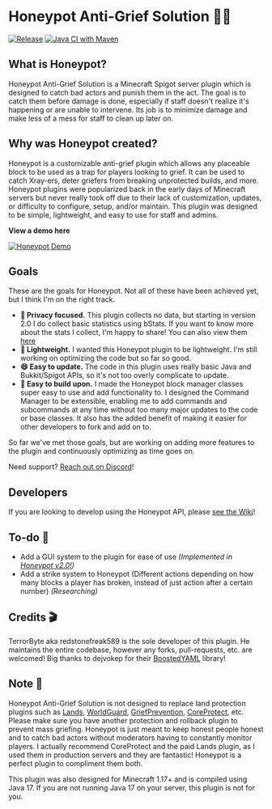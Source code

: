 # Honeypot Anti-Grief Solution 🍯🚫 
[![Release](https://jitpack.io/v/TerrrorByte/Honeypot.svg)](https://jitpack.io/#TerrrorByte/Honeypot) [![Java CI with Maven](https://github.com/TerrrorByte/Honeypot/actions/workflows/maven.yml/badge.svg?branch=master)](https://github.com/TerrrorByte/Honeypot/actions/workflows/maven.yml)

## What is Honeypot?
Honeypot Anti-Grief Solution is a Minecraft Spigot server plugin which is designed to catch bad actors and punish them in the act. The goal is to catch them before damage is done, especially if staff doesn't realize it's happening or are unable to intervene. Its job is to minimize damage and make less of a mess for staff to clean up later on. 

## Why was Honeypot created?
Honeypot is a customizable anti-grief plugin which allows any placeable block to be used as a trap for players looking to grief. It can be used to catch Xray-ers, deter griefers from breaking unprotected builds, and more.
Honeypot plugins were popularized back in the early days of Minecraft servers but never really took off due to their lack of customization, updates, or difficulty to configure, setup, and/or maintain. This plugin was designed to be simple, lightweight, and easy to use for staff and admins.

**View a demo here**

[![Honeypot Demo](https://img.youtube.com/vi/M58d5X3NpP0/0.jpg)](https://www.youtube.com/watch?v=M58d5X3NpP0)

## Goals
These are the goals for Honeypot. Not all of these have been achieved yet, but I think I'm on the right track.
* **👀 Privacy focused.** This plugin collects no data, but starting in version 2.0 I do collect basic statistics using bStats. If you want to know more about the stats I collect, I'm happy to share! You can also view them [here](https://bstats.org/plugin/bukkit/Honeypot/15425)
* **💪 Lightweight.** I wanted this Honeypot plugin to be lightweight. I'm still working on optimizing the code but so far so good.
* **😄 Easy to update.** The code in this plugin uses really basic Java and Bukkit/Spigot APIs, so it's not too overly complicate to update.
* **🔨 Easy to build upon.** I made the Honeypot block manager classes super easy to use and add functionality to. I designed the Command Manager to be extensible, enabling me to add commands and subcommands at any time without too many major updates to the code or base classes. It also has the added benefit of making it easier for other developers to fork and add on to. 

So far we've met those goals, but are working on adding more features to the plugin and continuously optimizing as time goes on.

Need support? [Reach out on Discord](http://discord.gg/DpcdgTbPnU)!

## Developers
If you are looking to develop using the Honeypot API, please [see the Wiki](https://github.com/TerrrorByte/Honeypot/wiki/Developing-plugins-using-the-Honeypot-API)!

## To-do 📝
* Add a GUI system to the plugin for ease of use *(Implemented in [Honeypot v2.0!](https://github.com/redstonefreak589/Honeypot/releases/tag/v2.0))*
* Add a strike system to Honeypot (Different actions depending on how many blocks a player has broken, instead of just action after a certain number) *(Researching)*

## Credits 🎬
TerrorByte aka redstonefreak589 is the sole developer of this plugin. He maintains the entire codebase, however any forks, pull-requests, etc. are welcomed! Big thanks to dejvokep for their [BoostedYAML](https://www.spigotmc.org/threads/%E2%9A%A1-boostedyaml-standalone-yaml-library-with-updater-and-comment-support-much-more-5min-setup-%E2%9A%A1.545585/) library!

## Note 📒
Honeypot Anti-Grief Solution is not designed to replace land protection plugins such as [Lands](https://www.spigotmc.org/resources/lands-land-claim-plugin-grief-prevention-protection-gui-management-nations-wars-1-17-support.53313/), [WorldGuard](https://dev.bukkit.org/projects/worldguard), [GriefPrevention](https://www.spigotmc.org/resources/griefprevention.1884/), [CoreProtect](https://www.spigotmc.org/resources/coreprotect.8631/), etc. Please make sure you have another protection and rollback plugin to prevent mass griefing. Honeypot is just meant to keep honest people honest and to catch bad actors without moderators having to constantly monitor players. I actually recommend CoreProtect and the paid Lands plugin, as I used them in production servers and they are fantastic! Honeypot is a perfect plugin to compliment them both.

This plugin was also designed for Minecraft 1.17+ and is compiled using Java 17. If you are not running Java 17 on your server, this plugin is not for you.

